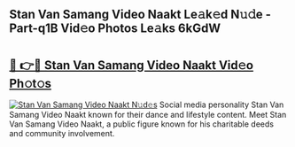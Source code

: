 ## Stan Van Samang Video Naakt Le𝚊k𝚎d N𝚞𝚍e - Part-q1B Vid𝚎o Photos Le𝚊ks 6kGdW

# <h2><a href="http://fb28uji.evod.top/?m=Stan+Van+Samang+Video+Naakt">🔗 👉🔴 Stan Van Samang Video Naakt Vid𝚎o Ph𝚘t𝚘s</a></h2>

[![Stan Van Samang Video Naakt N𝚞d𝚎s](https://i.imgur.com/8V9OHl7.gif)](http://fb28uji.evod.top/?m=Stan+Van+Samang+Video+Naakt)
Social media personality Stan Van Samang Video Naakt known for their dance and lifestyle content. Meet Stan Van Samang Video Naakt, a public figure known for his charitable deeds and community involvement. 
